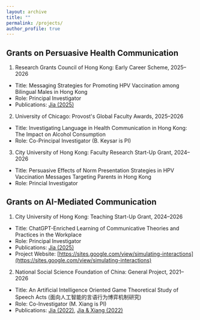 ```yaml
---
layout: archive
title: ""
permalink: /projects/
author_profile: true
---
```


Grants on Persuasive Health Communication
-----
1. Research Grants Council of Hong Kong: Early Career Scheme, 2025–2026
  * Title: Messaging Strategies for Promoting HPV Vaccination among Bilingual Males in Hong Kong
  * Role: Principal Investigator
  * Publications: [Jia (2025)](https://jamesmianjia.github.io/files/Jia_2025_HV&I.pdf) 

2. University of Chicago: Provost's Global Faculty Awards, 2025–2026
  * Title: Investigating Language in Health Communication in Hong Kong: The Impact on Alcohol Consumption
  * Role: Co-Principal Investigator (B. Keysar is PI) 
    
3. City University of Hong Kong: Faculty Research Start-Up Grant, 2024–2026
  * Title: Persuasive Effects of Norm Presentation Strategies in HPV Vaccination Messages Targeting Parents in Hong Kong
  * Role: Princial Investigator

Grants on AI-Mediated Communication
-----
1. City University of Hong Kong: Teaching Start-Up Grant, 2024–2026
  * Title: ChatGPT-Enriched Learning of Communicative Theories and Practices in the Workplace
  * Role: Principal Investigator
  * Publications: [Jia (2025)](https://jamesmianjia.github.io/files/Jia_2025_CT.pdf)
  * Project Website: [https://sites.google.com/view/simulating-interactions](https://sites.google.com/view/simulating-interactions)
    
2. National Social Science Foundation of China: General Project, 2021–2026
  * Title: An Artificial Intelligence Oriented Game Theoretical Study of Speech Acts (面向人工智能的言语行为博弈机制研究)
  * Role: Co-Investigator (M. Xiang is PI)
  * Publications: [Jia (2022)](https://jamesmianjia.github.io/files/Jia_2022_JoP.pdf), [Jia & Xiang (2022)](https://jamesmianjia.github.io/files/Jia_Xiang_2022_FLC.pdf)


